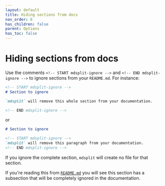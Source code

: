```yaml
---
layout: default
title: Hiding sections from docs
nav_order: 6
has_children: false
parent: Options
has_toc: false
---
```

# Hiding sections from docs

Use the comments `<!-- START mdsplit-ignore -->` and `<!-- END mdsplit-ignore -->` to ignore sections from your `README.md`. For instance:

```markdown
<!-- START mdsplit-ignore -->
# Section to ignore

`mdsplit` will remove this whole section from your documentation.

<!-- END mdsplit-ignore -->
```

or

```markdown
# Section to ignore

<!-- START mdsplit-ignore -->
`mdsplit` will remove this paragraph from your documentation.
<!-- END mdsplit-ignore -->
```

If you ignore the complete section, `mdsplit` will create no file for that section.

If you're reading this from [`README.md`](https://github.com/alandefreitas/mdsplit/blob/master/README.md) you will see this section has a subsection that will be completely
ignored in the documentation.




<!-- Generated with mdsplit: https://github.com/alandefreitas/mdsplit -->
